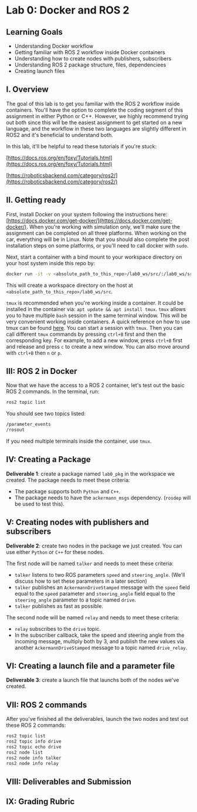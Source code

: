 # Lab 0: Docker and ROS 2

## Learning Goals

- Understanding Docker workflow
- Getting familiar with ROS 2 workflow inside Docker containers
- Understanding how to create nodes with publishers, subscribers
- Understanding ROS 2 package structure, files, dependenciees
- Creating launch files

## I. Overview

The goal of this lab is to get you familiar with the ROS 2 workflow inside containers. You'll have the option to complete the coding segment of this assignment in either Python or C++. However, we highly recommend trying out both since this will be the easiest assignment to get started on a new language, and the workflow in these two languages are slightly different in ROS2 and it's beneficial to understand both.

In this lab, it'll be helpful to read these tutorials if you're stuck:

[https://docs.ros.org/en/foxy/Tutorials.html](https://docs.ros.org/en/foxy/Tutorials.html)

[https://roboticsbackend.com/category/ros2/](https://roboticsbackend.com/category/ros2/)

## II. Getting ready

First, install Docker on your system following the instructions here: [https://docs.docker.com/get-docker/](https://docs.docker.com/get-docker/). When you're working with simulation only, we'll make sure the assignment can be completed on all three platforms. When working on the car, everything will be in Linux. Note that you should also complete the post installation steps on some platforms, or you'll need to call docker with ```sudo```.

Next, start a container with a bind mount to your workspace directory on your host system inside this repo by:

```bash
docker run -it -v <absolute_path_to_this_repo>/lab0_ws/src/:/lab0_ws/src/ ros:foxy
```

This will create a workspace directory on the host at `<absolute_path_to_this_repo>/lab0_ws/src`.

`tmux` is recommended when you're working inside a container. It could be installed in the container via: `apt update && apt install tmux`. `tmux` allows you to have multiple `bash` session in the same terminal window. This will be very convenient working inside containers. A quick reference on how to use tmux can be found [here](https://tmuxcheatsheet.com/).  You can start a session with `tmux`. Then you can call different `tmux` commands by pressing `ctrl+B` first and then the corresponding key. For example, to add a new window, press `ctrl+B` first and release and press `c` to create a new window. You can also move around with `ctrl+B` then `n` or `p`.

## III: ROS 2 in Docker

Now that we have the access to a ROS 2 container, let's test out the basic ROS 2 commands. In the terminal, run:

```bash
ros2 topic list
```
You should see two topics listed:
```bash
/parameter_events
/rosout
```

If you need multiple terminals inside the container, use `tmux`.

## IV: Creating a Package
**Deliverable 1**: create a package named `lab0_pkg` in the workspace we created. The package needs to meet these criteria:
- The package supports both `Python` and `C++`.
- The package needs to have the `ackermann_msgs` dependency. (`rosdep` will be used to test this).

## V: Creating nodes with publishers and subscribers
**Deliverable 2**: create two nodes in the package we just created. You can use either `Python` or `C++` for these nodes.

The first node will be named `talker` and needs to meet these criteria:
- `talker` listens to two ROS parameters `speed` and `steering_angle`. (We'll discuss how to set these parameters in a later section)
- `talker` publishes an `AckermannDriveStamped` message with the `speed` field equal to the `speed` parameter and `steering_angle` field equal to the `steering_angle` parameter to a topic named `drive`.
- `talker` publishes as fast as possible.

The second node will be named `relay` and needs to meet these criteria:
- `relay` subscribes to the `drive` topic.
- In the subscriber callback, take the speed and steering angle from the incoming message, multiply both by 3, and publish the new values via another `AckermannDriveStamped` message to a topic named `drive_relay`.

## VI: Creating a launch file and a parameter file
**Deliverable 3**: create a launch file that launchs both of the nodes we've created.

## VII: ROS 2 commands

After you've finished all the deliverables, launch the two nodes and test out these ROS 2 commands:
```bash
ros2 topic list
ros2 topic info drive
ros2 topic echo drive
ros2 node list
ros2 node info talker
ros2 node info relay
```

## VIII: Deliverables and Submission

## IX: Grading Rubric
